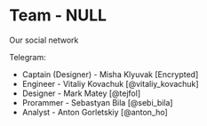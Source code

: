 # Team - NULL

<p>Our social network</p>
<p>Telegram: </p>
  <ul>
        <li>Captain (Designer) - Misha Klyuvak [Encrypted]</li>
        <li>Engineer - Vitaliy Kovachuk [@vitaliy_kovachuk]</li>
        <li>Designer - Mark Matey [@tejfol]</li>
        <li>Prorammer - Sebastyan Bila [@sebi_bila]</li>
        <li>Analyst - Anton Gorletskiy [@anton_ho]</li>
    </ul>  